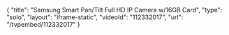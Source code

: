 {
    "title": "Samsung Smart Pan\/Tilt Full HD IP Camera w\/16GB Card",
    "type": "solo",
    "layout": "iframe-static",
    "videoId": "112332017",
    "url": "\/tvpembed\/112332017"
}